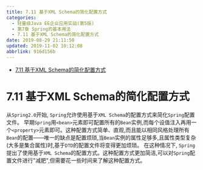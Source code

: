 ```yaml
---
title: 7.11 基于XML Schema的简化配置方式
categories: 
  - 轻量级Java EE企业应用实战(第5版)
  - 第7章 Spring的基本用法
  - 7.11 基于XML Schema的简化配置方式
date: 2019-08-29 21:11:50
updated: 2019-11-02 10:12:08
abbrlink: 916d156b
---
```

<div id='my_toc'>

- [7.11 基于XML Schema的简化配置方式](/JavaReadingNotes/916d156b/#7-11-基于XML-Schema的简化配置方式)

</div>
<!--more-->
<script>if (navigator.platform.toLowerCase() == 'win32'){document.getElementById('my_toc').style.display = 'none';}</script>

<!--end-->
<!--SSTStart-->
# 7.11 基于XML Schema的简化配置方式 #
从`Spring2.0`开始, `Spring`允许使用基于`XML Schema`的配置方式来简化`Spring`配置文件。
早期`Spring`用`<bean>`元素即可配置所有的`Bean`实例,而每个设值注入再用一个`<property>`元素即可。这种配置方式简单、直观,而且能以相同风格处理所有`Bean`的配置——唯一的缺点是配置烦琐,当`Bean`实例的属性足够多,且属性类型复杂(大多是集合属性)时,基于`DTD`的配置文件将变得更加烦琐。
在这种情况下, `Spring`提出了使用基于`XML Schema`的配置方式。这种配置方式更加简洁,可以对`Spring`配置文件进行"减肥",但需要花一些时间来了解这种配置方式。
<!--SSTStop-->


